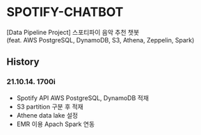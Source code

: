 # SPOTIFY-CHATBOT
[Data Pipeline Project] 스포티파이 음악 추천 챗봇<br>
(feat. AWS PostgreSQL, DynamoDB, S3, Athena, Zeppelin, Spark)

## History

### 21.10.14. 1700i
- Spotify API AWS PostgreSQL, DynamoDB 적재
- S3 partition 구분 후 적재
- Athene data lake 설정
- EMR 이용 Apach Spark 연동